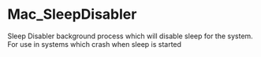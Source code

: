 Mac_SleepDisabler
=================

Sleep Disabler background process which will disable sleep for the system. For use in systems which crash when sleep is started